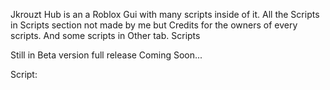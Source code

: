Jkrouzt Hub is an a Roblox Gui with many scripts inside of it.
All the Scripts in Scripts section not made by me but Credits for the owners of every scripts. And some scripts in Other tab. Scripts

Still in Beta version full release Coming Soon...

Script:
```loadstring(game:HttpGet('https://raw.githubusercontent.com/Jkrouz1/Jkrouzt-Hub-BETA-/refs/heads/main/499f0210-f2f6-4ff2-bfc1-41828b1344b3.luau'))()
```
